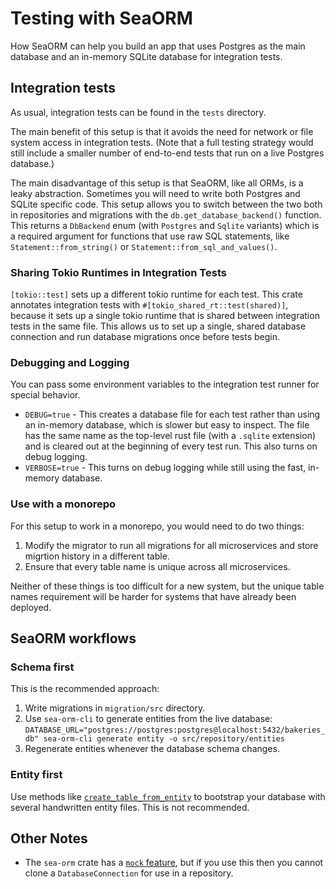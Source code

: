 # Testing with SeaORM

How SeaORM can help you build an app that uses Postgres as the main database
and an in-memory SQLite database for integration tests.

## Integration tests

As usual, integration tests can be found in the `tests` directory.

The main benefit of this setup is that it avoids the need for network or file system access in integration tests.
(Note that a full testing strategy would still include a smaller number of end-to-end tests that run on a live Postgres
database.)

The main disadvantage of this setup is that SeaORM, like all ORMs, is a leaky abstraction.
Sometimes you will need to write both Postgres and SQLite specific code. This setup allows you to
switch between the two both in repositories and migrations with the `db.get_database_backend()`
function. This returns a `DbBackend` enum (with `Postgres` and `Sqlite` variants)
which is a required argument for functions that use raw SQL statements, like
`Statement::from_string()` or `Statement::from_sql_and_values()`.

### Sharing Tokio Runtimes in Integration Tests

`[tokio::test]` sets up a different tokio runtime for each test.
This crate annotates integration tests with `#[tokio_shared_rt::test(shared)]`,
because it sets up a single tokio runtime that is shared between integration tests in
the same file. This allows us to set up a single, shared database connection
and run database migrations once before tests begin.

### Debugging and Logging

You can pass some environment variables to the integration test runner for special behavior.

- `DEBUG=true` - This creates a database file for each test rather than using an in-memory
  database, which is slower but easy to inspect. The file has the same name as the
  top-level rust file (with a `.sqlite` extension) and is cleared out at the beginning
  of every test run. This also turns on debug logging.
- `VERBOSE=true` - This turns on debug logging while still using the fast, in-memory database.

### Use with a monorepo

For this setup to work in a monorepo, you would need to do two things:

1. Modify the migrator to run all migrations for all microservices and store migrtion history in a different table.
2. Ensure that every table name is unique across all microservices.

Neither of these things is too difficult for a new system,
but the unique table names requirement will be harder for
systems that have already been deployed.

## SeaORM workflows

### Schema first

This is the recommended approach:

1. Write migrations in `migration/src` directory.
2. Use `sea-orm-cli` to generate entities from the live database:
   `DATABASE_URL="postgres://postgres:postgres@localhost:5432/bakeries_db" sea-orm-cli generate entity -o src/repository/entities`
3. Regenerate entities whenever the database schema changes.

### Entity first

Use methods like [
`create_table_from_entity`](https://docs.rs/sea-orm/*/sea_orm/schema/struct.Schema.html#method.create_table_from_entity)
to bootstrap your database with several handwritten entity files. This is not recommended.

## Other Notes

- The `sea-orm` crate has a [`mock` feature](https://www.sea-ql.org/SeaORM/docs/write-test/mock/), but if you use this
  then you cannot clone a `DatabaseConnection`
  for use in a repository.
